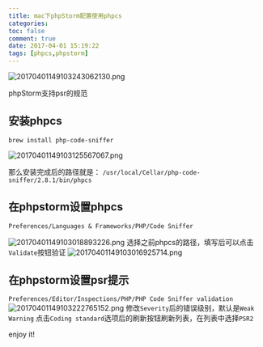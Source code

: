 ```yaml
---
title: mac下phpStorm配置使用phpcs
categories:
toc: false
comment: true
date: 2017-04-01 15:19:22
tags: [phpcs,phpstorm]
---
```



![20170401149103243062130.png](/images/20170401149103243062130.png)

phpStorm支持psr的规范

<!--more-->

## 安装phpcs
```
brew install php-code-sniffer
```
![20170401149103125567067.png](/images/20170401149103125567067.png)

那么安装完成后的路径就是：
`/usr/local/Cellar/php-code-sniffer/2.8.1/bin/phpcs`

## 在phpstorm设置phpcs
`Preferences/Languages & Frameworks/PHP/Code Sniffer`

![20170401149103018893226.png](/images/20170401149103018893226.png)
选择之前phpcs的路径，填写后可以点击`Validate`按钮验证
![20170401149103016925714.png](/images/20170401149103016925714.png)


## 在phpstorm设置psr提示
`Preferences/Editor/Inspections/PHP/PHP Code Sniffer validation`
![20170401149103222765152.png](/images/20170401149103222765152.png)
修改`Severity`后的错误级别，默认是`Weak Warning`
点击`Coding standard`选项后的刷新按钮刷新列表，在列表中选择`PSR2`


enjoy it!
